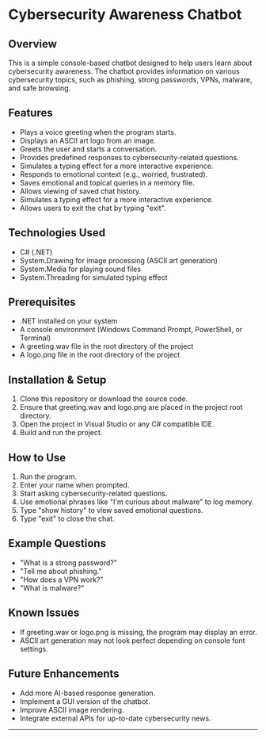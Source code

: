 # Cybersecurity Awareness Chatbot

## Overview
This is a simple console-based chatbot designed to help users learn about cybersecurity awareness. The chatbot provides information on various cybersecurity topics, such as phishing, strong passwords, VPNs, malware, and safe browsing.

## Features
- Plays a voice greeting when the program starts.
- Displays an ASCII art logo from an image.
- Greets the user and starts a conversation.
- Provides predefined responses to cybersecurity-related questions.
- Simulates a typing effect for a more interactive experience.
- Responds to emotional context (e.g., worried, frustrated).
- Saves emotional and topical queries in a memory file.
- Allows viewing of saved chat history.
- Simulates a typing effect for a more interactive experience.
- Allows users to exit the chat by typing "exit".


## Technologies Used
- C# (.NET)
- System.Drawing for image processing (ASCII art generation)
- System.Media for playing sound files
- System.Threading for simulated typing effect

## Prerequisites
- .NET installed on your system
- A console environment (Windows Command Prompt, PowerShell, or Terminal)
- A greeting.wav file in the root directory of the project
- A logo.png file in the root directory of the project

## Installation & Setup
1. Clone this repository or download the source code.
2. Ensure that greeting.wav and logo.png are placed in the project root directory.
3. Open the project in Visual Studio or any C# compatible IDE.
4. Build and run the project.

## How to Use
1. Run the program.
2. Enter your name when prompted.
3. Start asking cybersecurity-related questions.
4. Use emotional phrases like "I'm curious about malware" to log memory.
5. Type "show history" to view saved emotional questions.
6. Type "exit" to close the chat.

## Example Questions
- "What is a strong password?"
- "Tell me about phishing."
- "How does a VPN work?"
- "What is malware?"

## Known Issues
- If greeting.wav or logo.png is missing, the program may display an error.
- ASCII art generation may not look perfect depending on console font settings.

## Future Enhancements
- Add more AI-based response generation.
- Implement a GUI version of the chatbot.
- Improve ASCII image rendering.
- Integrate external APIs for up-to-date cybersecurity news.

---
